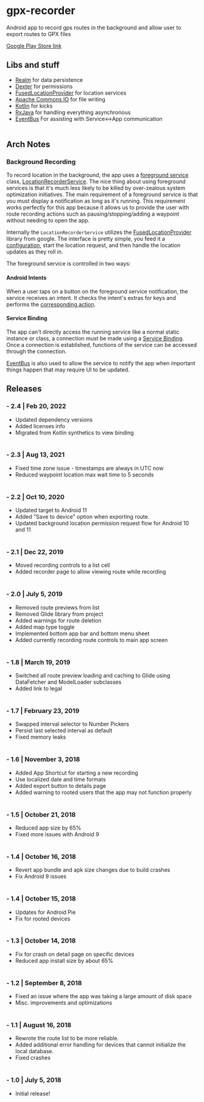 # gpx-recorder

Android app to record gps routes in the background and allow user to export routes to GPX files

[Google Play Store link](https://play.google.com/store/apps/details?id=com.iboism.gpxrecorder)

## Libs and stuff 

- [Realm](https://www.realm.io) for data persistence
- [Dexter](https://github.com/Karumi/Dexter) for permissions
- [FusedLocationProvider](https://developers.google.com/android/reference/com/google/android/gms/location/FusedLocationProviderClient) for location services
- [Apache Commons IO](https://commons.apache.org/proper/commons-io/) for file writing
- [Kotlin](https://kotlinlang.org/) for kicks
- [RxJava](https://github.com/ReactiveX/RxJava) for handling everything asynchronous
- [EventBus](https://github.com/greenrobot/EventBus) For assisting with Service<->App communication
<br><br>

## Arch Notes
### Background Recording
To record location in the background, the app uses a [foreground service](https://developer.android.com/guide/components/foreground-services) class, [LocationRecorderService](https://github.com/BradPatras/gpx-recorder/blob/7ba14c9e5d526b578ae5ad00b2dbfdf61f5a8f48/app/src/main/java/com/iboism/gpxrecorder/recording/LocationRecorderService.kt#L26).  The nice thing about using foreground services is that it's much less likely to be killed by over-zealous system optimization initiatives. The main requirement of a foreground service is that you must display a notification as long as it's running. This requirement works perfectly for this app because it allows us to provide the user with route recording actions such as pausing/stopping/adding a waypoint without needing to open the app. 

Internally the `LocationRecorderService` utilizes the [FusedLocationProvider](https://developers.google.com/location-context/fused-location-provider) library from google.  The interface is pretty simple, you feed it a [configuration](https://github.com/BradPatras/gpx-recorder/blob/7ba14c9e5d526b578ae5ad00b2dbfdf61f5a8f48/app/src/main/java/com/iboism/gpxrecorder/model/RecordingConfiguration.kt#L18), start the location request, and then handle the location updates as they roll in.

The foreground service is controlled in two ways: 
#### Android Intents
When a user taps on a button on the foreground service notification, the service receives an intent. It checks the intent's extras for keys and performs the [corresponding action](https://github.com/BradPatras/gpx-recorder/blob/7ba14c9e5d526b578ae5ad00b2dbfdf61f5a8f48/app/src/main/java/com/iboism/gpxrecorder/recording/LocationRecorderService.kt#L61).

#### Service Binding
The app can't directly access the running service like a normal static instance or class, a connection must be made using a [Service Binding](https://github.com/BradPatras/gpx-recorder/blob/master/app/src/main/java/com/iboism/gpxrecorder/recording/RecorderServiceConnection.kt).  Once a connection is established, functions of the service can be accessed through the connection.

[EventBus](https://github.com/greenrobot/EventBus) is also used to allow the service to notify the app when important things happen that may require UI to be updated.

## Releases
### - 2.4 | Feb 20, 2022
- Updated dependency versions
- Added licenses info
- Migrated from Kotlin synthetics to view binding
<br><br>
### - 2.3 | Aug 13, 2021
- Fixed time zone issue - timestamps are always in UTC now
- Reduced waypoint location max wait time to 5 seconds
<br><br>
### - 2.2 | Oct 10, 2020
- Updated target to Android 11
- Added "Save to device" option when exporting route.
- Updated background location permission request flow for Android 10 and 11
<br><br>
### - 2.1 | Dec 22, 2019
- Moved recording controls to a list cell
- Added recorder page to allow viewing route while recording
<br><br>
### - 2.0 | July 5, 2019
- Removed route previews from list
- Removed Glide library from project
- Added warnings for route deletion
- Added map type toggle
- Implemented bottom app bar and bottom menu sheet
- Added currently recording route controls to main app screen
<br><br>
### - 1.8 | March 19, 2019
- Switched all route preview loading and caching to Glide using DataFetcher and ModelLoader subclasses
- Added link to legal
<br><br>
### - 1.7 | February 23, 2019
- Swapped interval selector to Number Pickers
- Persist last selected interval as default
- Fixed memory leaks
<br><br>
### - 1.6 | November 3, 2018
- Added App Shortcut for starting a new recording
- Use localized date and time formats
- Added export button to details page
- Added warning to rooted users that the app may not function properly
<br><br>
### - 1.5 | October 21, 2018
- Reduced app size by 65%
- Fixed more issues with Android 9
<br><br>
### - 1.4 | October 16, 2018
- Revert app bundle and apk size changes due to build crashes
- Fix Android 9 issues
<br><br>
### - 1.4 | October 15, 2018
- Updates for Android Pie
- Fix for rooted devices
<br><br>
### - 1.3 | October 14, 2018
- Fix for crash on detail page on specific devices
- Reduced app install size by about 65%
<br><br>
### - 1.2 | September 8, 2018
- Fixed an issue where the app was taking a large amount of disk space
- Misc. improvements and optimizations
<br><br>
### - 1.1 | August 16, 2018
- Rewrote the route list to be more reliable. 
- Added additional error handling for devices that cannot initialize the local database.
- Fixed crashes
<br><br>
### - 1.0 | July 5, 2018
- Initial release!

